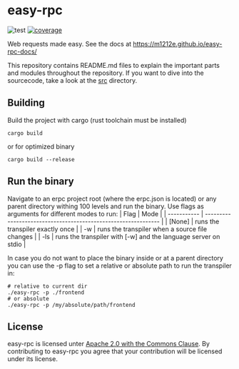 # easy-rpc

![test](https://github.com/m1212e/easy-rpc/actions/workflows/test.yml/badge.svg)
[![coverage](https://codecov.io/gh/m1212e/easy-rpc/branch/main/graph/badge.svg?token=3OCL7W9E4L)](https://codecov.io/gh/m1212e/easy-rpc)

Web requests made easy.
See the docs at https://m1212e.github.io/easy-rpc-docs/

This repository contains README.md files to explain the important parts and modules throughout the repository. If you want to dive into the sourcecode, take a look at the [src](./src/) directory.

## Building

Build the project with cargo (rust toolchain must be installed)

```
cargo build
```

or for optimized binary

```
cargo build --release
```

## Run the binary

Navigate to an erpc project root (where the erpc.json is located) or any parent directory withing 100 levels and run the binary. Use flags as arguments for different modes to run:
| Flag | Mode |
| ----------- | -------------------------------------------------------------- |
| [None] | runs the transpiler exactly once |
| -w | runs the transpiler when a source file changes |
| -ls | runs the transpiler with [-w] and the language server on stdio |

In case you do not want to place the binary inside or at a parent directory you can use the -p flag to set a relative or absolute path to run the transpiler in:

```
# relative to current dir
./easy-rpc -p ./frontend
# or absolute
./easy-rpc -p /my/absolute/path/frontend
```

## License

easy-rpc is licensed unter [Apache 2.0 with the Commons Clause](https://github.com/m1212e/easy-rpc/blob/main/LICENSE). By contributing to easy-rpc you agree that your contribution will be licensed under its license.

